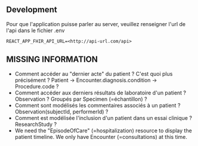 ## Development

Pour que l'application puisse parler au server, veuillez renseigner l'url de l'api dans le fichier .env

```
REACT_APP_FHIR_API_URL=<http://api-url.com/api>
```

## MISSING INFORMATION

- Comment accéder au "dernier acte" du patient ? C'est quoi plus précisément ? Patient -> Encounter.diagnosis.condition -> Procedure.code ?
- Comment accéder aux derniers résultats de laboratoire d'un patient ? Observation ? Groupés par Specimen (=échantillon) ?
- Comment sont modélisés les commentaires associés à un patient ? Observation(subjectId, performerId) ?
- Comment est modélisée l'inclusion d'un patient dans un essai clinique ? ResearchStudy ?
- We need the "EpisodeOfCare" (=hospitalization) resource to display the patient timeline. We only have Encounter (=consultations) at this time.
